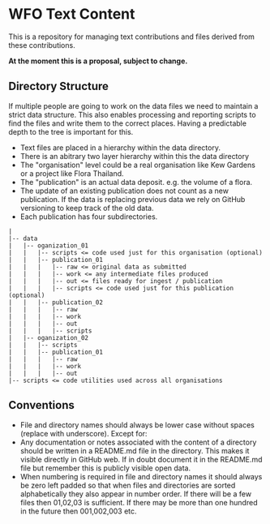 # WFO Text Content 

This is a repository for managing text contributions and files derived from these contributions.

__At the moment this is a proposal, subject to change.__


## Directory Structure

If multiple people are going to work on the data files we need to maintain a strict data structure. This also enables processing and reporting scripts to find the files and write them to the correct places. Having a predictable depth to the tree is important for this.

- Text files are placed in a hierarchy within the data directory.
- There is an abitrary two layer hierarchy within this the data directory
- The "organisation" level could be a real organisation like Kew Gardens or a project like Flora Thailand.
- The "publication" is an actual data deposit. e.g. the volume of a flora.
- The update of an existing publication does not count as a new publication. If the data is replacing previous data we rely on GitHub versioning to keep track of the old data.
- Each publication has four subdirectories.
```
|
|-- data
|   |-- oganization_01
|   |   |-- scripts <= code used just for this organisation (optional)
|   |   |-- publication_01
|   |   |   |-- raw <= original data as submitted
|   |   |   |-- work <= any intermediate files produced 
|   |   |   |-- out <= files ready for ingest / publication
|   |   |   |-- scripts <= code used just for this publication (optional)
|   |   |-- publication_02
|   |   |   |-- raw
|   |   |   |-- work
|   |   |   |-- out
|   |   |   |-- scripts
|   |-- oganization_02
|   |   |-- scripts
|   |   |-- publication_01
|   |   |   |-- raw
|   |   |   |-- work
|   |   |   |-- out
|-- scripts <= code utilities used across all organisations
```

## Conventions

- File and directory names should always be lower case without spaces (replace with underscore). Except for:
- Any documentation or notes associated with the content of a directory should be written in a README.md file in the directory. This makes it visible directly in GitHub web. If in doubt document it in the README.md file but remember this is publicly visible open data.
- When numbering is required in file and directory names it should always be zero left padded so that when files and directories are sorted alphabetically they also appear in number order. If there will be a few files then 01,02,03 is sufficient. If there may be more than one hundred in the future then 001,002,003 etc.